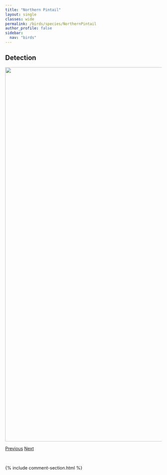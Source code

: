 ```yaml
---
title: "Northern Pintail"
layout: single
classes: wide
permalink: /birds/species/NorthernPintail
author_profile: false
sidebar:
  nav: "birds"
---
```


<h2>Detection</h2>

<a href="https://drive.google.com/uc?export=view&id=1vVm6GznPu6ctOfA-f0taoERA4rtfDz01">
<img src="https://drive.google.com/uc?export=view&id=1vVm6GznPu6ctOfA-f0taoERA4rtfDz01" height = "1200" width = "800">
</a>

<a href="/birds/species/NorthernGoshawk/" class="pagination--pager" title="Northern Goshawk">Previous</a> <a href="/birds/species/NorthernPygmyOwl/" class="pagination--pager" title="Northern Pygmy-Owl">Next</a>

<p>&nbsp;</p>

{% include comment-section.html %}
